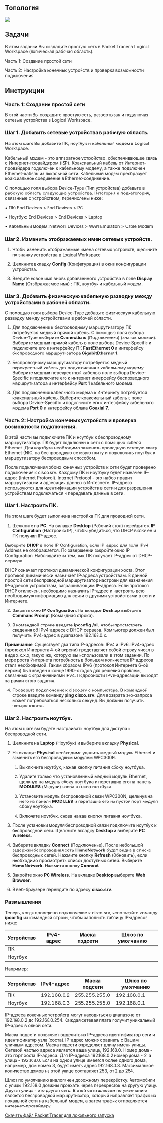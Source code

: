 ## Топология

![](./assets/topology.png)

## Задачи

В этом задании Вы создадите простую сеть в Packet Tracer в Logical Workspace (логическая рабочая область).

Часть 1: Создание простой сети

Часть 2: Настройка конечных устройств и проверка возможности подключения

## Инструкции

### Часть 1: Создание простой сети

В этой части Вы создадите простую сеть, развертывая и подключая сетевые устройства в Logical Workspace.

### Шаг 1. Добавить сетевые устройства в рабочую область.

На этом шаге Вы добавите ПК, ноутбук и кабельный модем в Logical Workspace.

Кабельный модем - это аппаратное устройство, обеспечивающее связь с Интернет-провайдером (ISP). Коаксиальный кабель от Интернет-провайдера подключен к кабельному модему, а также подключен Ethernet-кабель из локальной сети. Кабельный модем преобразует коаксиальное соединение в Ethernet-соединение.

С помощью поля выбора Device-Type (Тип устройства) добавьте в рабочую область следующие устройства. Категория и подкатегория, связанные с устройством, перечислены ниже:

•	ПК: End Devices > End Devices > PC

•	Ноутбук: End Devices > End Devices > Laptop

•	Кабельный модем: Network Devices > WAN Emulation > Cable Modem

### Шаг 2. Изменить отображаемых имен сетевых устройств.

1. Чтобы изменить отображаемые имена сетевых устройств, щелкните по значку устройства в Logical Workspace

2. Щелкните вкладку **Config** (Конфигурация) в окне конфигурации устройства.

3. Введите новое имя вновь добавленного устройства в поле **Display Name** (Отображаемое имя) : ПК, ноутбук и кабельный модем.

### Шаг 3. Добавить физическую кабельную разводку между устройствами в рабочей области.

С помощью поля выбора Device-Type добавьте физическую кабельную разводку между устройствами в рабочей области.

1. Для подключения к беспроводному маршрутизатору ПК потребуется медный прямой кабель. С помощью поля выбора Device-Type выберите **Connections** (Подключения) (значок молнии). Выберите медный прямой кабель в поле выбора Device-Specific и подключите его к интерфейсу ПК **FastEthernet 0** и интерфейсу беспроводного маршрутизатора **GigabitEthernet 1**.

2. Беспроводному маршрутизатору потребуется медный перекрестный кабель для подключения к кабельному модему. Выберите медный перекрестный кабель в поле выбора Device-Specific и подключите его к интернет интерфейсу беспроводного маршрутизатора и интерфейсу **Port 1** кабельного модема.

3. Для подключения кабельного модема к Интернету потребуется коаксиальный кабель. Выберите коаксиальный кабель в поле выбора Device-Specific и подключите его к интерфейсу кабельного модема **Port 0** и интерфейсу облака **Coaxial 7**.

### Часть 2: Настройка конечных устройств и проверка возможности подключения.

В этой части вы подключите ПК и ноутбук к беспроводному маршрутизатору. ПК будет подключен к сети с помощью кабеля Ethernet. Для ноутбука необходимо заменить проводную сетевую плату Ethernet (NIC) на беспроводную сетевую плату и подключить ноутбук к маршрутизатору беспроводным способом.

После подключения обоих конечных устройств к сети будет проверено подключение к cisco.srv. Каждому ПК и ноутбуку будет назначен IP-адрес (Internet Protocol). Internet Protocol - это набор правил маршрутизации и адресации данных в Интернете. IP-адреса используются для идентификации устройств в сети и для разрешения устройствам подключаться и передавать данные в сети.

### Шаг 1. Настроить ПК.

На этом шаге будет выполнена настройка ПК для проводной сети.

1. Щелкните на **PC**. На вкладке **Desktop** (Рабочий стол) перейдите к **IP Configuration** (Настройка IP), чтобы убедиться, что DHCP включен и ПК получил IP-адрес.

Выберите **DHCP** в поле IP Configuration, если IP-адрес для поля IPv4 Address не отображается. По завершении закройте окно IP Configuration. Наблюдайте за тем, как ПК получает IP-адрес от DHCP-сервера.

DHCP означает протокол динамической конфигурации хоста. Этот протокол динамически назначает IP-адреса устройствам. В данной простой сети беспроводной маршрутизатор настроен для назначения IP-адресов устройствам, запрашивающим IP-адреса. Если протокол DHCP отключен, необходимо назначить IP-адрес и настроить всю необходимую информацию для связи с другими устройствами в сети и Интернете.

2. Закрыть окно **IP Configuration**. На вкладке **Desktop** выберите **Command Prompt** (Командная строка).

3. В командной строке введите **ipconfig /all**, чтобы просмотреть сведения об IPv4-адресе с DHCP-сервера. Компьютер должен был получить IPv4-адрес в диапазоне 192.168.0.x.

**Примечание**: Существует два типа IP-адресов: IPv4 и IPv6. IPv4-адрес (протокол Интернета 4-ой версии) представляет собой строку чисел в виде x.x.x.x, такую же, которую вы использовали в этом задании. По мере роста Интернета потребность в большем количестве IP-адресов стала необходимой. Таким образом, IPv6 (протокол Интернета 6-ой версии) был введен в конце 1990-х годов для решения проблем, связанных с ограничениями IPv4. Подробности IPv6-адресации выходят за рамки этого задания.

4. Проверьте подключение к cisco.srv с компьютера. В командной строке введите команду **ping cisco.srv**. Для возврата эхо-запроса может потребоваться несколько секунд. Вы должны получить четыре ответа.

### Шаг 2. Настроить ноутбук.

На этом шаге вы будете настраивать ноутбук для доступа к беспроводной сети.

1. Щелкните на **Laptop** (Ноутбук) и выберите вкладку **Physical**.

2. На вкладке **Physical** необходимо удалить медный модуль Ethernet и заменить его беспроводным модулем WPC300N.

    1) Выключите ноутбук, нажав кнопку питания сбоку ноутбука.

    2) Удалите только что установленный медный модуль Ethernet, щелкнув на модуль сбоку ноутбука и перетащив его на панель **MODULES** (Модули) слева от окна ноутбука.

    3) Установите модуль беспроводной связи WPC300N, щелкнув на него на панели **MODULES** и перетащив его на пустой порт модуля сбоку ноутбука.

    4) Включите ноутбук, снова нажав кнопку питания ноутбука.

3. После установки модуля беспроводной связи подключите ноутбук к беспроводной сети. Щелкните вкладку **Desktop** и выберите **PC Wireless**. 

4. Выберите вкладку **Connect** (Подключение). После небольшой задержки беспроводная сеть **HomeNetwork** будет видна в списке беспроводных сетей. Нажмите кнопку **Refresh** (Обновить), если необходимо просмотреть список доступных сетей. Выберите **HomeNetwork**. Нажмите кнопку **Connect**.

5. Закройте окно **PC Wireless**. На вкладке **Desktop** выберите **Web Browser**.

6. В веб-браузере перейдите по адресу **cisco.srv**.

### Размышления

Теперь, когда проверено подключение к cisco.srv, используйте команду **ipconfig** из командной строки, чтобы заполнить таблицу IP-адресов ниже:

| Устройство | IPv4-адрес | Маска подсети | Шлюз по умолчанию |
|------------|------------|---------------|-------------------|
| ПК         |            |               |                   |
| Ноутбук    |            |               |                   |

Например:

| Устройство | IPv4-адрес | Маска подсети | Шлюз по умолчанию |
|------------|------------|---------------|-------------------|
| ПК         | 192.168.0.2 | 255.255.255.0 | 192.168.0.1 |
| Ноутбук    | 192.168.0.3 | 255.255.255.0 | 192.168.0.1 |


IP-адреса конечных устройств могут находиться в диапазоне от 192.168.0.2 до 192.168.0.254. Каждая сетевая плата получит уникальный IP-адрес в одной сети.

Маска подсети позволяет выделить из IP-адреса идентификатор сети и идентификатор узла (хоста). IP-адрес можно сравнить с Вашим уличным адресом. Маска подсети определяет длину имени улицы. Сетевой частью адреса является ваша улица, 192.168.0. Номер дома - это порт хоста IP-адреса. Для IP-адреса 192.168.0.2 номер дома - 2, а улица - 192.168.0. Если на одной улице имеется более одного дома, например, дом номер 3, будет иметь адрес 192.168.0.3. Максимальное количество домов на этой улице составляет 253, от 2 до 254.

Шлюз по умолчанию аналогичен дорожному перекрёстку. Автомобили с улицы 192.168.0 должны проехать через перекресток на другую улицу. Другая улица - это другая сеть. В этой сети шлюзом по умолчанию является беспроводной маршрутизатор, который направляет трафик из локальной сети на кабельный модем, а затем трафик отправляется интернет-провайдеру. 

[Скачать файл Packet Tracer для локального запуска](./assets/1.2.7-packet-tracer-create-a-simple-network.pka)


